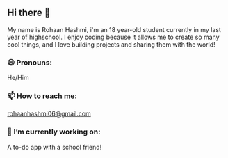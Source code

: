 ## Hi there 👋
My name is Rohaan Hashmi, i'm an 18 year-old student currently in my last year of highschool. I enjoy coding because it allows me to create so many cool things, and I love building projects and sharing them with the world!
### 😄 Pronouns:
He/Him
### 📫 How to reach me:
rohaanhashmi06@gmail.com
### 🔭 I’m currently working on:
A to-do app with a school friend!

<!--
**PerfectProgramProdigy/PerfectProgramProdigy** is a ✨ _special_ ✨ repository because its `README.md` (this file) appears on your GitHub profile.
-->
